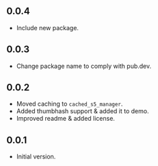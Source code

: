 ## 0.0.4

- Include new package.

## 0.0.3

- Change package name to comply with pub.dev.

## 0.0.2

- Moved caching to `cached_s5_manager`.
- Added thumbhash support & added it to demo.
- Improved readme & added license.

## 0.0.1

- Initial version.
